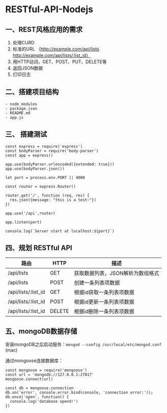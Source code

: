 # RESTful-API-Nodejs

## 一、REST风格应用的需求

1. 处理CURD
2. 标准的URL （http://example.com/api/lists http://example.com/api/lists/:list_id）
3. 用HTTP动词，GET、POST、PUT、DELETE等
4. 返回JSON数据
5. 打印日志

## 二、搭建项目结构

    - node_modules
    - package.json
    - README.md
    - app.js

## 三、 搭建测试

```
const express = require('express')
const bodyParser = require('body-parser')
const app = express()

app.use(bodyParser.urlencoded({extended: true}))
app.use(bodyParser.json())

let port = process.env.PORT || 4000

const router = express.Router()

router.get('/', function (req, res) {
  res.json({message: "this is a test~"})
})

app.use('/api',router)

app.listen(port)

console.log(`Server start at localhost:${port}`)
```

## 四、规划 RESTful API

| 路由 | HTTP | 描述 |
| --- | ---- | ----|
| /api/lists | GET | 获取数据列表，JSON解析为数组格式 |
| /api/lists | POST | 创建一条列表项数据 |
| /api/lists/:list_id | GET | 根据id获取一条列表项数据 |
| /api/lists/:list_id | POST | 根据id更新一条列表项数据 |
| /api/lists/:list_id | DELETE | 根据id删除一条列表项数据 |

## 五、mongoDB数据存储

安装mongoDB之后启动服务：`mongod --config /usr/local/etc/mongod.conf` (mac)

通过mongoose连接数据库：
```
const mongoose = require('mongoose')
const url = 'mongodb://127.0.0.1:27017'
mongoose.connect(url)

const db = mongoose.connection
db.on('error', console.error.bind(console, 'connection error:'));
db.once('open', function() {
  console.log('database opend!')
})
```

